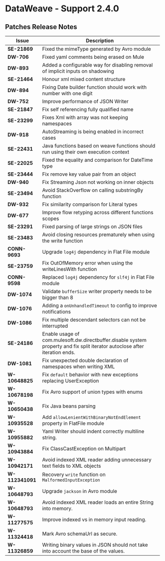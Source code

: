 DataWeave - Support 2.4.0
===========

## Patches Release Notes

| Issue          | Description |
|----------------|----------------|
| **SE-21869**   | Fixed the mimeType generated by Avro module|
| **DW-706**     |Fixed yaml comments being erased on Mule|
| **DW-893**     |Added a configurable way for disabling removal of implicit inputs on shadowing|
| **SE-21464**   |Honour xml mixed content structure|
| **DW-894**     |Fixing Date builder function should work with number with one digit|
| **DW-752**     |Improve performance of JSON Writer|
| **SE-21847**   |Fix self referencing fully qualified name|
| **SE-23299**   | Fixes Xml with array was not keeping namespaces|
| **DW-918**     | AutoStreaming is being enabled in incorrect cases|
| **SE-22431**   | Java functions based on weave functions should run using their own execution context|
| **SE-22025**   |Fixed the equality and comparison for DateTime type|
| **SE-23444**   |Fix remove key value pair from an object|
| **DW-940**     | Fix Streaming Json not working on inner objects|
| **SE-23494**   | Avoid StackOverflow on calling substringBy function|
| **DW-932**     | Fix similarity comparison for Literal types|
| **DW-677**     | Improve flow retyping across different functions scopes|
| **SE-23291**   | Fixed parsing of large strings on JSON files|
| **SE-23483**   | Avoid closing resources prematurely when using the write function|
| **CONN-9693**  |Upgrade `log4j` dependency in Flat File module|
| **SE-23759**   | Fix OutOfMemory error when using the writeLinesWith function|
| **CONN-9598**  |Replaced `log4j` dependency for `slf4j` in Flat File module|
| **DW-1074**    | Validate `bufferSize` writer property needs to be bigger than 8|
| **DW-1076**    | Adding a `onUnhandledTimeout` to config to improve notifications|
| **DW-1086**    | Fix multiple descendant selectors can not be interrupted|
| **SE-24186**   |Enable usage of com.mulesoft.dw.directbuffer.disable system property and fix split iterator autoclose after iteration ends.|
| **DW-1081**    |Fix unexpected double declaration of namespaces when writing XML|
| **W-10648825** | Fix `default` behavior with new exceptions replacing UserException|
| **W-10678198** | Fix Avro support of union types with enums|
| **W-10650438** | Fix Java beans parsing|
| **W-10935528** | Add `allowLenientWithBinaryNotEndElement` property in FlatFile module|
| **W-10955882** |Yaml Writer should indent correctly multiline string.|
| **W-10943884** | Fix ClassCastException on Multipart|
| **W-10942171** | Avoid indexed XML reader adding unnecessary text fields to XML objects|
| **W-112341091**| Recovery `write` function on `MalformedInputException`   
| **W-10648793** | Upgrade `jackson` in Avro module|
| **W-10648793** | Avoid indexed XML reader loads an entire String into memory.|
| **W-11277575** | Improve indexed vs in memory input reading.|
| **W-11324418** | Mark Avro schemaUrl as secure.|
| **W-11326859** | Writing binary values in JSON should not take into account the base of the values.|
